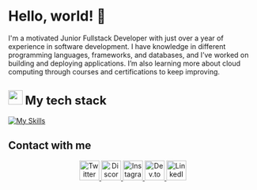 # Hello, world! 👋

I'm a motivated Junior Fullstack Developer with just over a year of experience in software development. I have knowledge in different programming languages, frameworks, and databases, and I’ve worked on building and deploying applications. I’m also learning more about cloud computing through courses and certifications to keep improving.

<!--tech stack icons-->
## <img src="https://media2.giphy.com/media/QssGEmpkyEOhBCb7e1/giphy.gif?cid=ecf05e47a0n3gi1bfqntqmob8g9aid1oyj2wr3ds3mg700bl&rid=giphy.gif" width="29"> <b style="font-size: 24px; sans-serif;">My tech stack</b>

[![My Skills](https://skillicons.dev/icons?i=java,cpp,linux,windows,html,css,javascript,bootstrap,vscode,php,mysql,postgresql,sqlite,spring,redis,python,androidstudio,idea,notion,eclipse,docker,git,github,matlab,r,gcp,arduino,maven,ubuntu,mongodb&theme=dark&perline=15)](https://skillicons.dev)

## Contact with me
 <p align="center">
  <a href="https://twitter.com/tu_usuario" target="_blank">
    <img src="https://skillicons.dev/icons?i=twitter&theme=dark" alt="Twitter" width="40"/>
  </a>
  <a href="https://discord.com/invite/tu_invitacion" target="_blank">
    <img src="https://skillicons.dev/icons?i=discord&theme=dark" alt="Discord" width="40"/>
  </a>
  <a href="https://instagram.com/tu_usuario" target="_blank">
    <img src="https://skillicons.dev/icons?i=instagram&theme=dark" alt="Instagram" width="40"/>
  </a>
  <a href="https://dev.to/tu_usuario" target="_blank">
    <img src="https://skillicons.dev/icons?i=devto&theme=dark" alt="Dev.to" width="40"/>
  </a>
  <a href="https://linkedin.com/in/tu_usuario" target="_blank">
    <img src="https://skillicons.dev/icons?i=linkedin&theme=dark" alt="LinkedIn" width="40"/>
  </a>
</p>

